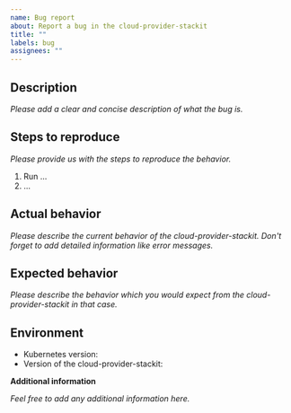 ```yaml
---
name: Bug report
about: Report a bug in the cloud-provider-stackit
title: ""
labels: bug
assignees: ""
---
```


## Description

_Please add a clear and concise description of what the bug is._

## Steps to reproduce

_Please provide us with the steps to reproduce the behavior._

1. Run ...
2. ...

## Actual behavior

_Please describe the current behavior of the cloud-provider-stackit. Don't forget to add detailed information like error messages._

## Expected behavior

_Please describe the behavior which you would expect from the cloud-provider-stackit in that case._

## Environment

- Kubernetes version:
- Version of the cloud-provider-stackit:

**Additional information**

_Feel free to add any additional information here._
